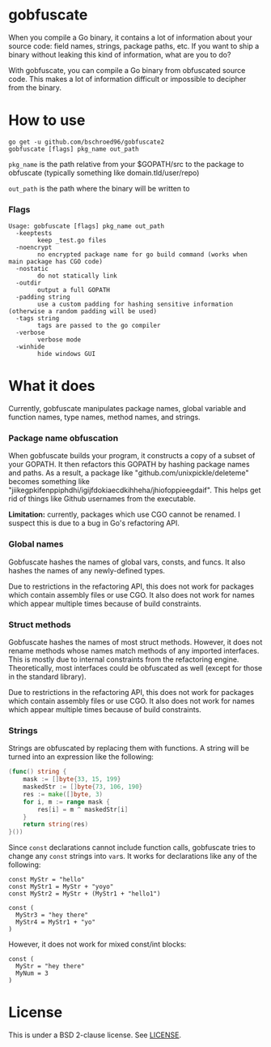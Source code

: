 # gobfuscate

When you compile a Go binary, it contains a lot of information about your source code: field names, strings, package paths, etc. If you want to ship a binary without leaking this kind of information, what are you to do?

With gobfuscate, you can compile a Go binary from obfuscated source code. This makes a lot of information difficult or impossible to decipher from the binary.

# How to use
```
go get -u github.com/bschroed96/gobfuscate2
gobfuscate [flags] pkg_name out_path
```
`pkg_name` is the path relative from your $GOPATH/src to the package to obfuscate (typically something like domain.tld/user/repo)

`out_path` is the path where the binary will be written to

### Flags
```
Usage: gobfuscate [flags] pkg_name out_path
  -keeptests
    	keep _test.go files
  -noencrypt
    	no encrypted package name for go build command (works when main package has CGO code)
  -nostatic
    	do not statically link
  -outdir
    	output a full GOPATH
  -padding string
    	use a custom padding for hashing sensitive information (otherwise a random padding will be used)
  -tags string
    	tags are passed to the go compiler
  -verbose
    	verbose mode
  -winhide
    	hide windows GUI
```


# What it does

Currently, gobfuscate manipulates package names, global variable and function names, type names, method names, and strings.

### Package name obfuscation

When gobfuscate builds your program, it constructs a copy of a subset of your GOPATH. It then refactors this GOPATH by hashing package names and paths. As a result, a package like "github.com/unixpickle/deleteme" becomes something like "jiikegpkifenppiphdhi/igijfdokiaecdkihheha/jhiofoppieegdaif". This helps get rid of things like Github usernames from the executable.

**Limitation:** currently, packages which use CGO cannot be renamed. I suspect this is due to a bug in Go's refactoring API.

### Global names

Gobfuscate hashes the names of global vars, consts, and funcs. It also hashes the names of any newly-defined types.

Due to restrictions in the refactoring API, this does not work for packages which contain assembly files or use CGO. It also does not work for names which appear multiple times because of build constraints.

### Struct methods

Gobfuscate hashes the names of most struct methods. However, it does not rename methods whose names match methods of any imported interfaces. This is mostly due to internal constraints from the refactoring engine. Theoretically, most interfaces could be obfuscated as well (except for those in the standard library).

Due to restrictions in the refactoring API, this does not work for packages which contain assembly files or use CGO. It also does not work for names which appear multiple times because of build constraints.

### Strings

Strings are obfuscated by replacing them with functions. A string will be turned into an expression like the following:

```go
(func() string {
	mask := []byte{33, 15, 199}
	maskedStr := []byte{73, 106, 190}
	res := make([]byte, 3)
	for i, m := range mask {
		res[i] = m ^ maskedStr[i]
	}
	return string(res)
}())
```

Since `const` declarations cannot include function calls, gobfuscate tries to change any `const` strings into `var`s. It works for declarations like any of the following:

```
const MyStr = "hello"
const MyStr1 = MyStr + "yoyo"
const MyStr2 = MyStr + (MyStr1 + "hello1")

const (
  MyStr3 = "hey there"
  MyStr4 = MyStr1 + "yo"
)
```

However, it does not work for mixed const/int blocks:

```
const (
  MyStr = "hey there"
  MyNum = 3
)
```

# License

This is under a BSD 2-clause license. See [LICENSE](LICENSE).
